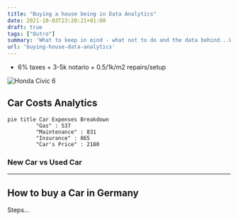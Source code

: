 ```yaml
---
title: "Buying a house being in Data Analytics"
date: 2021-10-03T23:20:21+01:00
draft: true
tags: ["Outro"]
summary: 'What to keep in mind - what not to do and the data behind...When buying a house.'
url: 'buying-house-data-analytics'
---
```


* 6% taxes + 3-5k notario + 0.5/1k/m2 repairs/setup

![Honda Civic 6](/blog_img/outro/honda-road.jpg)

## Car Costs Analytics


```mermaid
pie title Car Expenses Breakdown
         "Gas" : 537
         "Maintenance" : 831
         "Insurance" : 865
         "Car's Price" : 2180
```

### New Car vs Used Car



---

## How to buy a Car in Germany

Steps...